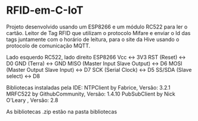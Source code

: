 # RFID-em-C-IoT
Projeto desenvolvido usando um ESP8266 e um módulo RC522 para ler o cartão.
Leitor de Tag RFID que utilizam o protocolo Mifare e enviar o Id das tags juntamente com o horário de leitura, para o site da Hive usando o protocolo de comunicação MQTT. 


Lado esquerdo RC522, lado direito ESP8266
Vcc <-> 3V3 
RST (Reset) <-> D0
GND (Terra) <-> GND
MISO (Master Input Slave Output) <-> D6
MOSI (Master Output Slave Input) <-> D7
SCK (Serial Clock) <-> D5
SS/SDA (Slave select) <-> D8

Bibliotecas instaladas pela IDE:
NTPClient by Fabrice, Versão: 3.2.1
MRFC522 by GithubCommunity, Versão: 1.4.10
PubSubClient by Nick O'Leary , Versão: 2.8 

As bibliotecas .zip estão na pasta bibliotecas
